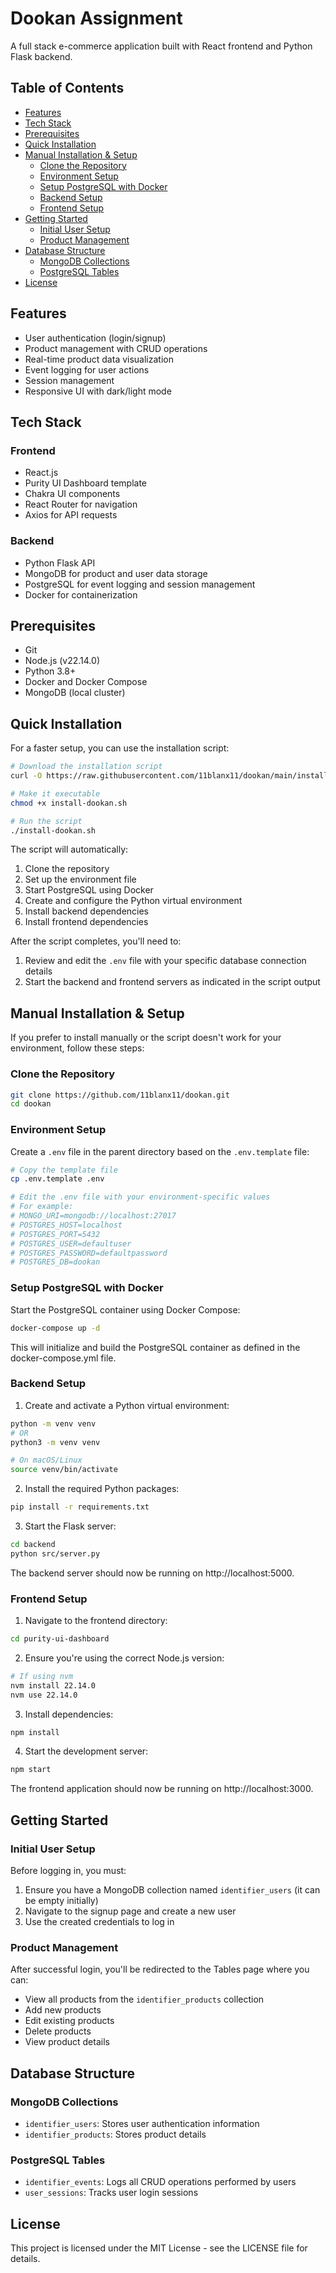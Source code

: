 # Dookan Assignment

A full stack e-commerce application built with React frontend and Python Flask backend.

## Table of Contents
- [Features](#features)
- [Tech Stack](#tech-stack)
- [Prerequisites](#prerequisites)
- [Quick Installation](#quick-installation)
- [Manual Installation & Setup](#manual-installation--setup)
  - [Clone the Repository](#clone-the-repository)
  - [Environment Setup](#environment-setup)
  - [Setup PostgreSQL with Docker](#setup-postgresql-with-docker)
  - [Backend Setup](#backend-setup)
  - [Frontend Setup](#frontend-setup)
- [Getting Started](#getting-started)
  - [Initial User Setup](#initial-user-setup)
  - [Product Management](#product-management)
- [Database Structure](#database-structure)
  - [MongoDB Collections](#mongodb-collections)
  - [PostgreSQL Tables](#postgresql-tables)
- [License](#license)

## Features

- User authentication (login/signup)
- Product management with CRUD operations
- Real-time product data visualization
- Event logging for user actions
- Session management
- Responsive UI with dark/light mode

## Tech Stack

### Frontend
- React.js
- Purity UI Dashboard template
- Chakra UI components
- React Router for navigation
- Axios for API requests

### Backend
- Python Flask API
- MongoDB for product and user data storage
- PostgreSQL for event logging and session management
- Docker for containerization

## Prerequisites

- Git
- Node.js (v22.14.0)
- Python 3.8+
- Docker and Docker Compose
- MongoDB (local cluster)

## Quick Installation

For a faster setup, you can use the installation script:

```bash
# Download the installation script
curl -O https://raw.githubusercontent.com/11blanx11/dookan/main/install-dookan.sh

# Make it executable
chmod +x install-dookan.sh

# Run the script
./install-dookan.sh
```

The script will automatically:
1. Clone the repository
2. Set up the environment file
3. Start PostgreSQL using Docker
4. Create and configure the Python virtual environment
5. Install backend dependencies
6. Install frontend dependencies

After the script completes, you'll need to:
1. Review and edit the `.env` file with your specific database connection details
2. Start the backend and frontend servers as indicated in the script output

## Manual Installation & Setup

If you prefer to install manually or the script doesn't work for your environment, follow these steps:

### Clone the Repository

```bash
git clone https://github.com/11blanx11/dookan.git
cd dookan
```

### Environment Setup

Create a `.env` file in the parent directory based on the `.env.template` file:

```bash
# Copy the template file
cp .env.template .env

# Edit the .env file with your environment-specific values
# For example:
# MONGO_URI=mongodb://localhost:27017
# POSTGRES_HOST=localhost
# POSTGRES_PORT=5432
# POSTGRES_USER=defaultuser
# POSTGRES_PASSWORD=defaultpassword
# POSTGRES_DB=dookan
```

### Setup PostgreSQL with Docker

Start the PostgreSQL container using Docker Compose:

```bash
docker-compose up -d
```

This will initialize and build the PostgreSQL container as defined in the docker-compose.yml file.

### Backend Setup

1. Create and activate a Python virtual environment:

```bash
python -m venv venv
# OR
python3 -m venv venv

# On macOS/Linux
source venv/bin/activate
```

2. Install the required Python packages:

```bash
pip install -r requirements.txt
```

3. Start the Flask server:

```bash
cd backend
python src/server.py
```

The backend server should now be running on http://localhost:5000.

### Frontend Setup

1. Navigate to the frontend directory:

```bash
cd purity-ui-dashboard
```

2. Ensure you're using the correct Node.js version:

```bash
# If using nvm
nvm install 22.14.0
nvm use 22.14.0
```

3. Install dependencies:

```bash
npm install
```

4. Start the development server:

```bash
npm start
```

The frontend application should now be running on http://localhost:3000.

## Getting Started

### Initial User Setup

Before logging in, you must:

1. Ensure you have a MongoDB collection named `identifier_users` (it can be empty initially)
2. Navigate to the signup page and create a new user
3. Use the created credentials to log in

### Product Management

After successful login, you'll be redirected to the Tables page where you can:

- View all products from the `identifier_products` collection
- Add new products
- Edit existing products
- Delete products
- View product details

## Database Structure

### MongoDB Collections
- `identifier_users`: Stores user authentication information
- `identifier_products`: Stores product details

### PostgreSQL Tables
- `identifier_events`: Logs all CRUD operations performed by users
- `user_sessions`: Tracks user login sessions

## License

This project is licensed under the MIT License - see the LICENSE file for details.